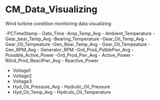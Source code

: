 # CM_Data_Visualizing
Wind turbine condition monitoring data visualizing

-PCTimeStamp - Date_Time
-Amp_Temp_Avg - Ambient_Temperature
-Gear_bear_Temp_Avg -Bearing_Temperature
-Gear_Oil_Temp_Avg -  Gear_Oil_Tempeature
-Gen_Bear_Temp_Avg  - Gear_Oil_Tempeature
-Gen_RPM_Avg  - Generator_RPM
-Grd_Prod_PstblePwr_Avg - Possible_Active_Power
-Grd_Prod_Pwr_Avg -  Active_Power
-RGrd_Prod_ReactPwr_Avg - Reactive_Power
- Voltage1
- Voltage2
- Voltage3
- Hyd_Oil_Pressure_Avg - Hydrulic_Oil_Pressure
- Hyd_Oil_Temp_Avg - Hydrulic_Oil_Temperature

 

